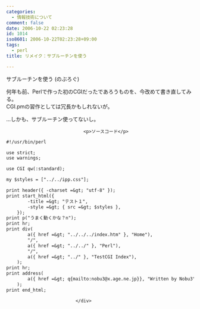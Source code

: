 ```yaml
---
categories:
  - 情報技術について
comment: false
date: 2006-10-22 02:23:28
id: 1014
iso8601: 2006-10-22T02:23:28+09:00
tags:
  - perl
title: リメイク：サブルーチンを使う

---
```


<div class="entry-body">
                                 <p>サブルーチンを使う (のぶろぐ)</p>

<p>何年も前、Perlで作った初のCGIだったであろうものを、今改めて書き直してみる。<br />
CGI.pmの習作としては冗長かもしれないが。</p>

<p>…しかも、サブルーチン使ってないし。</p>
                              
                                 <p>ソースコード</p>

```default
#!/usr/bin/perl

use strict;
use warnings;

use CGI qw(:standard);

my $styles = ["../../ipp.css"];

print header({ -charset =&gt; "utf-8" });
print start_html({
        -title =&gt; "テスト１",
        -style =&gt; { src =&gt; $styles },
    });
print p("うまく動くかな？n");
print hr;
print div(
        a({ href =&gt; "../../../index.htm" }, "Home"),
        "/",
        a({ href =&gt; "../../" }, "Perl"),
        "/",
        a({ href =&gt; "../" }, "TestCGI Index"),
    );
print hr;
print address(
        a({ href =&gt; q{mailto:nobu3@x.age.ne.jp}}, "Written by Nobu3"),
    );
print end_html;
```
                              </div>
    	